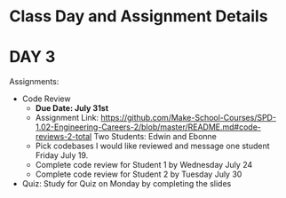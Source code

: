 # Class Day and Assignment Details

# DAY 3

Assignments:

- Code Review
  - **Due Date: July 31st**
  - Assignment Link: https://github.com/Make-School-Courses/SPD-1.02-Engineering-Careers-2/blob/master/README.md#code-reviews-2-total
    Two Students: Edwin and Ebonne
  - Pick codebases I would like reviewed and message one student Friday July 19.
  - Complete code review for Student 1 by Wednesday July 24
  - Complete code review for Student 2 by Tuesday July 30
- Quiz: Study for Quiz on Monday by completing the slides
